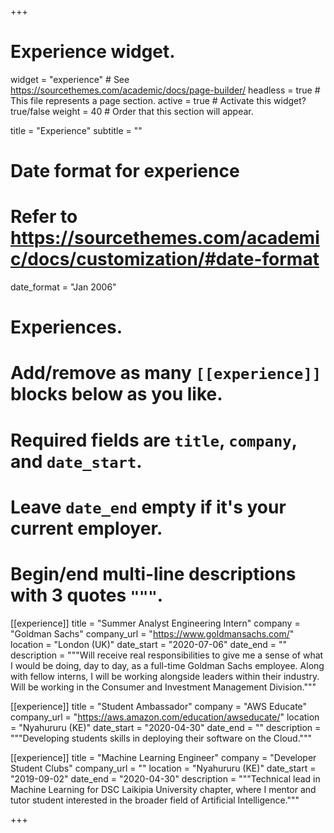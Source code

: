 +++
# Experience widget.
widget = "experience"  # See https://sourcethemes.com/academic/docs/page-builder/
headless = true  # This file represents a page section.
active = true  # Activate this widget? true/false
weight = 40  # Order that this section will appear.

title = "Experience"
subtitle = ""

# Date format for experience
#   Refer to https://sourcethemes.com/academic/docs/customization/#date-format
date_format = "Jan 2006"

# Experiences.
#   Add/remove as many `[[experience]]` blocks below as you like.
#   Required fields are `title`, `company`, and `date_start`.
#   Leave `date_end` empty if it's your current employer.
#   Begin/end multi-line descriptions with 3 quotes `"""`.
[[experience]]
  title = "Summer Analyst Engineering Intern"
  company = "Goldman Sachs"
  company_url = "https://www.goldmansachs.com/"
  location = "London (UK)"
  date_start = "2020-07-06"
  date_end = ""
  description = """Will receive real responsibilities to give me a sense of what I would be doing, day to day, as a full-time Goldman Sachs employee. Along with fellow interns, I will be working alongside leaders within their industry. Will be working in the Consumer and Investment
  Management Division."""

[[experience]]
  title = "Student Ambassador"
  company = "AWS Educate"
  company_url = "https://aws.amazon.com/education/awseducate/"
  location = "Nyahururu (KE)"
  date_start = "2020-04-30"
  date_end = ""
  description = """Developing students skills in deploying their software on the Cloud."""

[[experience]]
  title = "Machine Learning Engineer"
  company = "Developer Student Clubs"
  company_url = ""
  location = "Nyahururu (KE)"
  date_start = "2019-09-02"
  date_end = "2020-04-30"
  description = """Technical lead in Machine Learning for DSC Laikipia University chapter, where I mentor and tutor student interested in the broader field of Artificial Intelligence."""

+++
